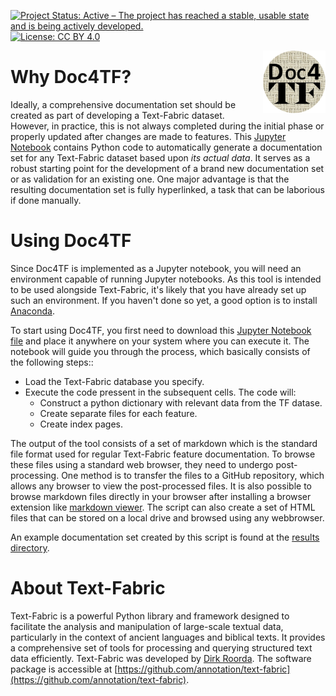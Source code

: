 [![Project Status: Active – The project has reached a stable, usable state and is being actively developed.](https://www.repostatus.org/badges/latest/active.svg)](https://www.repostatus.org/#active) [![License: CC BY 4.0](https://img.shields.io/badge/License-CC_BY%204.0-lightgrey.svg)](https://creativecommons.org/licenses/by/4.0/)

<img src="images/DOC4TF.png" width="100" height="100" style="float: right;">

# Why Doc4TF?

Ideally, a comprehensive documentation set should be created as part of developing a Text-Fabric dataset. However, in practice, this is not always completed during the initial phase or properly updated after changes are made to features. This [Jupyter Notebook](https://github.com/tonyjurg/Doc4TF/blob/main/CreateFeatureDoc.ipynb) contains Python code to automatically generate a documentation set for any Text-Fabric dataset based upon *its actual data*. It serves as a robust starting point for the development of a brand new documentation set or as validation for an existing one. One major advantage is that the resulting documentation set is fully hyperlinked, a task that can be laborious if done manually. 

# Using Doc4TF 

Since Doc4TF is implemented as a Jupyter notebook, you will need an environment capable of running Jupyter notebooks. As this tool is intended to be used alongside Text-Fabric, it's likely that you have already set up such an environment. If you haven't done so yet, a good option is to install [Anaconda](https://www.anaconda.com/).

To start using Doc4TF, you first need to download this [Jupyter Notebook file](https://github.com/tonyjurg/Doc4TF/blob/main/CreateFeatureDoc.ipynb) and place it anywhere on your system where you can execute it. The notebook will guide you through the process, which basically consists of the following steps::
* Load the Text-Fabric database you specify.
* Execute the code pressent in the subsequent cells. The code will:
   * Construct a python dictionary with relevant data from the TF datase.
   * Create separate files for each feature.
   * Create index pages.

The output of the tool consists of a set of markdown which is the standard file format used for regular Text-Fabric feature documentation. To browse these files using a standard web browser, they need to undergo post-processing. One method is to transfer the files to a GitHub repository, which allows any browser to view the post-processed files. It is also possible to browse markdown files directly in your browser after installing a browser extension like [markdown viewer](https://github.com/simov/markdown-viewer). The script can also create a set of HTML files that can be stored on a local drive and browsed using any webbrowser.

An example documentation set created by this script is found at the [results directory](https://github.com/tonyjurg/Doc4TF/blob/main/results/featurebynodetype.md). 

# About Text-Fabric

Text-Fabric is a powerful Python library and framework designed to facilitate the analysis and manipulation of large-scale textual data, particularly in the context of ancient languages and biblical texts. It provides a comprehensive set of tools for processing and querying structured text data efficiently. Text-Fabric was developed by [Dirk Roorda](https://github.com/dirkroorda). The software package is accessible at [https://github.com/annotation/text-fabric](https://github.com/annotation/text-fabric).
